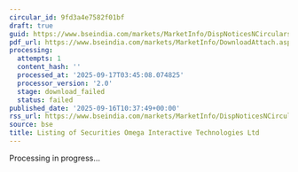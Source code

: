 ```yaml
---
circular_id: 9fd3a4e7582f01bf
draft: true
guid: https://www.bseindia.com/markets/MarketInfo/DispNoticesNCirculars.aspx?Noticeid={FF1DD8F6-C3AD-425A-85ED-0386AC52430D}&noticeno=20250916-24&dt=09/16/2025&icount=24&totcount=79&flag=0
pdf_url: https://www.bseindia.com/markets/MarketInfo/DownloadAttach.aspx?id=20250916-24&attachedId=
processing:
  attempts: 1
  content_hash: ''
  processed_at: '2025-09-17T03:45:08.074825'
  processor_version: '2.0'
  stage: download_failed
  status: failed
published_date: '2025-09-16T10:37:49+00:00'
rss_url: https://www.bseindia.com/markets/MarketInfo/DispNoticesNCirculars.aspx?Noticeid={FF1DD8F6-C3AD-425A-85ED-0386AC52430D}&noticeno=20250916-24&dt=09/16/2025&icount=24&totcount=79&flag=0
source: bse
title: Listing of Securities Omega Interactive Technologies Ltd
---
```


Processing in progress...